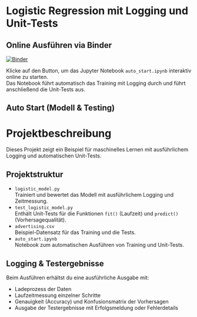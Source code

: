 # Logistic Regression mit Logging und Unit-Tests


## Online Ausführen via Binder

[![Binder](https://mybinder.org/badge_logo.svg)](https://mybinder.org/v2/gh/Jam-Reut/Logging-unit-Testing-Logistic-Regression/main?labpath=auto_start.ipynb)

Klicke auf den Button, um das Jupyter Notebook `auto_start.ipynb` interaktiv online zu starten.  
Das Notebook führt automatisch das Training mit Logging durch und führt anschließend die Unit-Tests aus.
## Auto Start (Modell & Testing)


# Projektbeschreibung

Dieses Projekt zeigt ein Beispiel für maschinelles Lernen mit ausführlichem Logging und automatischen Unit-Tests.

## Projektstruktur

- `logistic_model.py`  
  Trainiert und bewertet das Modell mit ausführlichem Logging und Zeitmessung.  
- `test_logistic_model.py`  
  Enthält Unit-Tests für die Funktionen `fit()` (Laufzeit) und `predict()` (Vorhersagequalität).  
- `advertising.csv`  
  Beispiel-Datensatz für das Training und die Tests.  
- `auto_start.ipynb`  
  Notebook zum automatischen Ausführen von Training und Unit-Tests.  


## Logging & Testergebnisse

Beim Ausführen erhältst du eine ausführliche Ausgabe mit:  
- Ladeprozess der Daten  
- Laufzeitmessung einzelner Schritte  
- Genauigkeit (Accuracy) und Konfusionsmatrix der Vorhersagen  
- Ausgabe der Testergebnisse mit Erfolgsmeldung oder Fehlerdetails  






